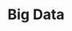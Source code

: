 ---
layout: tag-blog
title: Big Data
slug: big-data
category: dev
menu: false
order: 6
description: >
  Big data 공부
---